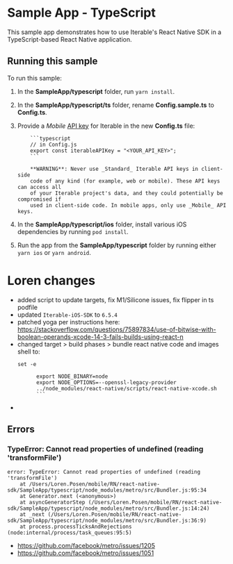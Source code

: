 # Sample App - TypeScript

This sample app demonstrates how to use Iterable's React Native SDK in a
TypeScript-based React Native application.

## Running this sample

To run this sample:

1.  In the **SampleApp/typescript** folder, run `yarn install`.

2.  In the **SampleApp/typescript/ts** folder, rename **Config.sample.ts** to
    **Config.ts**.

3.  Provide a _Mobile_ [API key](https://support.iterable.com/hc/articles/360043464871)
    for Iterable in the new **Config.ts** file:

        	```typescript
        	// in Config.js
        	export const iterableAPIKey = "<YOUR_API_KEY>";
        	```

        	**WARNING**: Never use _Standard_ Iterable API keys in client-side
        	code of any kind (for example, web or mobile). These API keys can access all
        	of your Iterable project's data, and they could potentially be compromised if
        	used in client-side code. In mobile apps, only use _Mobile_ API keys.

4.  In the **SampleApp/typescript/ios** folder, install various iOS dependencies
    by running `pod install`.

5.  Run the app from the **SampleApp/typescript** folder by running either
    `yarn ios` or `yarn android`.

# Loren changes

- added script to update targets, fix M1/Silicone issues, fix flipper in ts
  podfile
- updated `Iterable-iOS-SDK` to `6.5.4`
- patched yoga per instructions here:
  https://stackoverflow.com/questions/75897834/use-of-bitwise-with-boolean-operands-xcode-14-3-fails-builds-using-react-n
- changed target > build phases > bundle react native code and images shell to:
  ```
  set -e

      	export NODE_BINARY=node
      	export NODE_OPTIONS=--openssl-legacy-provider
      	../node_modules/react-native/scripts/react-native-xcode.sh
      	```

-

## Errors

### TypeError: Cannot read properties of undefined (reading 'transformFile')

```
error: TypeError: Cannot read properties of undefined (reading 'transformFile')
    at /Users/Loren.Posen/mobile/RN/react-native-sdk/SampleApp/typescript/node_modules/metro/src/Bundler.js:95:34
    at Generator.next (<anonymous>)
    at asyncGeneratorStep (/Users/Loren.Posen/mobile/RN/react-native-sdk/SampleApp/typescript/node_modules/metro/src/Bundler.js:14:24)
    at _next (/Users/Loren.Posen/mobile/RN/react-native-sdk/SampleApp/typescript/node_modules/metro/src/Bundler.js:36:9)
    at process.processTicksAndRejections (node:internal/process/task_queues:95:5)
```

- https://github.com/facebook/metro/issues/1205
- https://github.com/facebook/metro/issues/1051
